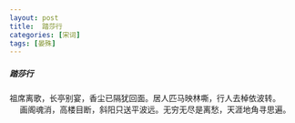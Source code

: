 ```yaml
---
layout: post
title:  踏莎行
categories: [宋词]
tags: [晏殊]
---
```


##### 踏莎行


祖席离歌，长亭别宴，香尘已隔犹回面。居人匹马映林嘶，行人去棹依波转。
　 
画阁魂消，高楼目断，斜阳只送平波远。无穷无尽是离愁，天涯地角寻思遍。 
 


　　　　　　　　　　　　　　　　　　　　　　　　 
　　　　　　　　　　　　　　　　　　 
　　　　　　　　　 
　　　　　　　　　　　　　　　　　　　　　　 
　　　　　　　　　　　　　　　　　 
　　　　　　　　　　　　　　　　　　　　　　　　　　　 
 
　　　　　　　 































